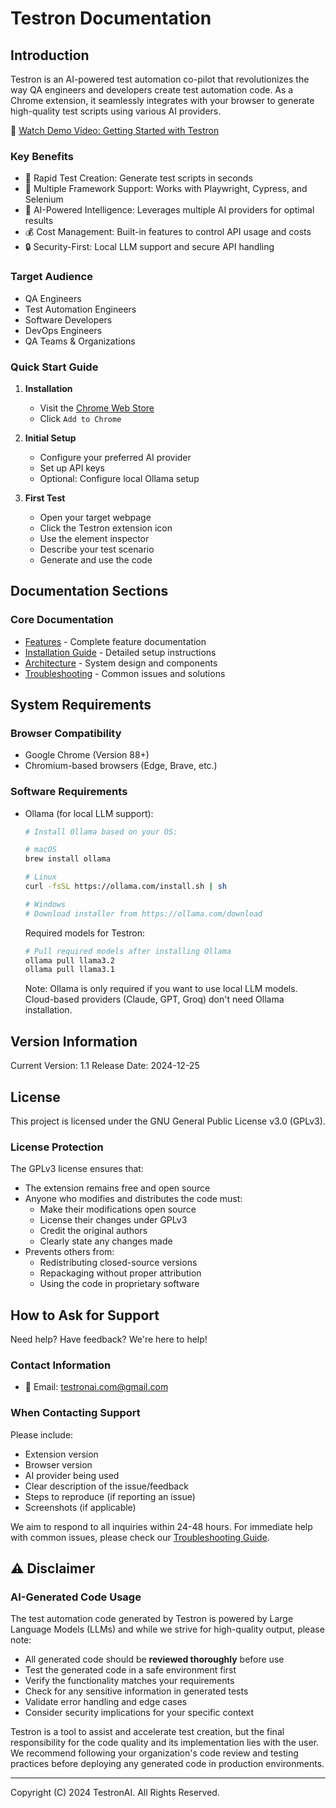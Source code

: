 # Testron Documentation

## Introduction
Testron is an AI-powered test automation co-pilot that revolutionizes the way QA engineers and developers create test automation code. As a Chrome extension, it seamlessly integrates with your browser to generate high-quality test scripts using various AI providers.

🎥 [Watch Demo Video: Getting Started with Testron](https://www.youtube.com/watch?v=05fvtjDc-xs)

### Key Benefits
- 🚀 Rapid Test Creation: Generate test scripts in seconds
- 🎯 Multiple Framework Support: Works with Playwright, Cypress, and Selenium
- 🤖 AI-Powered Intelligence: Leverages multiple AI providers for optimal results
- 💰 Cost Management: Built-in features to control API usage and costs
- 🔒 Security-First: Local LLM support and secure API handling

### Target Audience
- QA Engineers
- Test Automation Engineers
- Software Developers
- DevOps Engineers
- QA Teams & Organizations

### Quick Start Guide
1. **Installation**
    - Visit the [Chrome Web Store](https://chromewebstore.google.com/detail/testron-testing-co-pilot/ipbkoaadeihckgcdnbnahnooojmjoffm)
   -  Click `Add to Chrome`

2. **Initial Setup**
   - Configure your preferred AI provider
   - Set up API keys
   - Optional: Configure local Ollama setup

3. **First Test**
   - Open your target webpage
   - Click the Testron extension icon
   - Use the element inspector
   - Describe your test scenario
   - Generate and use the code

## Documentation Sections

### Core Documentation
- [Features](docs/features.md) - Complete feature documentation
- [Installation Guide](docs/installation.md) - Detailed setup instructions
- [Architecture](docs/architecture.md) - System design and components
- [Troubleshooting](docs/troubleshooting.md) - Common issues and solutions

## System Requirements

### Browser Compatibility
- Google Chrome (Version 88+)
- Chromium-based browsers (Edge, Brave, etc.)

### Software Requirements
- Ollama (for local LLM support):
  ```bash
  # Install Ollama based on your OS:
  
  # macOS
  brew install ollama
  
  # Linux
  curl -fsSL https://ollama.com/install.sh | sh
  
  # Windows
  # Download installer from https://ollama.com/download
  ```
  Required models for Testron:
  ```bash
  # Pull required models after installing Ollama
  ollama pull llama3.2
  ollama pull llama3.1
  ```
  Note: Ollama is only required if you want to use local LLM models. Cloud-based providers (Claude, GPT, Groq) don't need Ollama installation.

## Version Information
Current Version: 1.1
Release Date: 2024-12-25

## License
This project is licensed under the GNU General Public License v3.0 (GPLv3).

### License Protection
The GPLv3 license ensures that:
- The extension remains free and open source
- Anyone who modifies and distributes the code must:
  - Make their modifications open source
  - License their changes under GPLv3
  - Credit the original authors
  - Clearly state any changes made
- Prevents others from:
  - Redistributing closed-source versions
  - Repackaging without proper attribution
  - Using the code in proprietary software

## How to Ask for Support

Need help? Have feedback? We're here to help!

### Contact Information
- 📧 Email: testronai.com@gmail.com

### When Contacting Support
Please include:
- Extension version
- Browser version
- AI provider being used
- Clear description of the issue/feedback
- Steps to reproduce (if reporting an issue)
- Screenshots (if applicable)

We aim to respond to all inquiries within 24-48 hours. For immediate help with common issues, please check our [Troubleshooting Guide](docs/troubleshooting.md).

## ⚠️ Disclaimer

### AI-Generated Code Usage
The test automation code generated by Testron is powered by Large Language Models (LLMs) and while we strive for high-quality output, please note:

- All generated code should be **reviewed thoroughly** before use
- Test the generated code in a safe environment first
- Verify the functionality matches your requirements
- Check for any sensitive information in generated tests
- Validate error handling and edge cases
- Consider security implications for your specific context

Testron is a tool to assist and accelerate test creation, but the final responsibility for the code quality and its implementation lies with the user. We recommend following your organization's code review and testing practices before deploying any generated code in production environments.

---

Copyright (C) 2024 TestronAI. All Rights Reserved.
